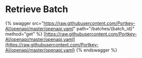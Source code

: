# Retrieve Batch

{% swagger src="https://raw.githubusercontent.com/Portkey-AI/openapi/master/openapi.yaml" path="/batches/{batch_id}" method="get" %}
[https://raw.githubusercontent.com/Portkey-AI/openapi/master/openapi.yaml](https://raw.githubusercontent.com/Portkey-AI/openapi/master/openapi.yaml)
{% endswagger %}
